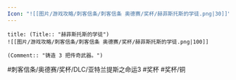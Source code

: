 ```yaml
---
Icon: "![[图片/游戏攻略/刺客信条/刺客信条 奥德赛/奖杯/赫菲斯托斯的学徒.png|30]]"
---
```

```ad-common-bronze-trophy
title: (Title:: "赫菲斯托斯的学徒")
![[图片/游戏攻略/刺客信条/刺客信条 奥德赛/奖杯/赫菲斯托斯的学徒.png|100]]

(Comment:: "铸造 3 把传奇武器。")
```

#刺客信条/奥德赛/奖杯/DLC/亚特兰提斯之命运3 #奖杯 #奖杯/铜
